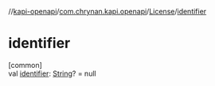 //[kapi-openapi](../../../index.md)/[com.chrynan.kapi.openapi](../index.md)/[License](index.md)/[identifier](identifier.md)

# identifier

[common]\
val [identifier](identifier.md): [String](https://kotlinlang.org/api/latest/jvm/stdlib/kotlin/-string/index.html)? = null
